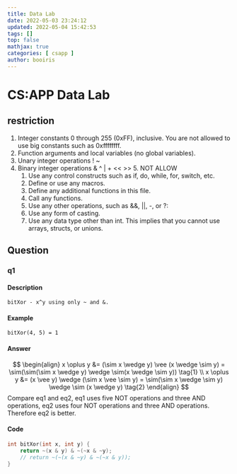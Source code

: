 ```yaml
---
title: Data Lab 
date: 2022-05-03 23:24:12 
updated: 2022-05-04 15:42:53
tags: [] 
top: false
mathjax: true
categories: [ csapp ]
author: booiris
---
```


# CS:APP Data Lab

## restriction

  1. Integer constants 0 through 255 (0xFF), inclusive. You are
      not allowed to use big constants such as 0xffffffff.
  2. Function arguments and local variables (no global variables).
  3. Unary integer operations ! ~
  4. Binary integer operations & ^ | + << >>
	5. NOT ALLOW
	  1. Use any control constructs such as if, do, while, for, switch, etc.
	  2. Define or use any macros.
	  3. Define any additional functions in this file.
	  4. Call any functions.
	  5. Use any other operations, such as &&, ||, -, or ?:
	  6. Use any form of casting.
	  7. Use any data type other than int.  This implies that you
	     cannot use arrays, structs, or unions.

## Question

### q1

#### Description

	bitXor - x^y using only ~ and &.

#### Example

	bitXor(4, 5) = 1

#### Answer

$$
\begin{align}
	x \oplus y &= (\sim x \wedge y) \vee (x \wedge \sim y) = \sim(\sim(\sim x \wedge y) \wedge \sim(x \wedge \sim y)) \tag{1} \\
	x \oplus y &= (x \vee y) \wedge (\sim x \vee \sim y) = \sim(\sim x \wedge \sim y) \wedge \sim (x \wedge y) \tag{2}
\end{align}
$$
	Compare eq1 and eq2, eq1 uses five NOT operations and three AND operations, eq2 uses four NOT operations and three AND operations. Therefore eq2 is better.

#### Code

```c
int bitXor(int x, int y) {
    return ~(x & y) & ~(~x & ~y);
    // return ~(~(x & ~y) & ~(~x & y));
}
```
